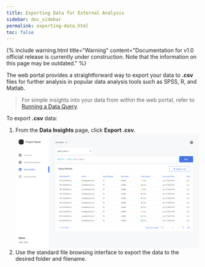```yaml
---
title: Exporting Data for External Analysis
sidebar: doc_sidebar
permalink: exporting-data.html
toc: false
---
```


{% include warning.html title="Warning" content="Documentation for v1.0 official release is currently under construction. Note that the information on this page may be outdated." %}

The web portal provides a straightforward way to export your data to **.csv** files for further analysis in popular data analysis tools such as SPSS, R, and Matlab. 

> For simple insights into your data from within the web portal, refer to [Running a Data Query](running-a-query.md).

To export **.csv** data:

1. From the **Data Insights** page, click **Export .csv**.
   ![exporting-data](../../../images/exporting-data.png)
2. Use the standard file browsing interface to export the data to the desired folder and filename.

